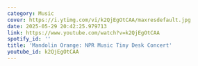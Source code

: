 ```yaml
---
category: Music
cover: https://i.ytimg.com/vi/k2QjEgOtCAA/maxresdefault.jpg
date: 2025-05-29 20:42:25.979713
link: https://www.youtube.com/watch?v=k2QjEgOtCAA
spotify_id: ''
title: 'Mandolin Orange: NPR Music Tiny Desk Concert'
youtube_id: k2QjEgOtCAA
---
```

